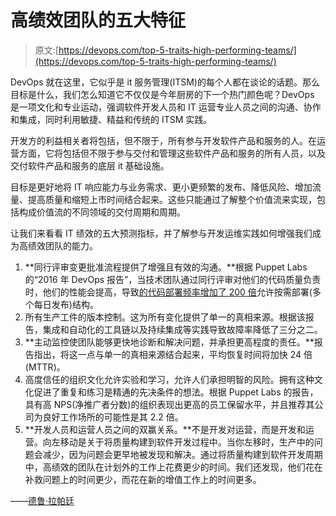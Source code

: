 # 高绩效团队的五大特征

> 原文:[https://devops.com/top-5-traits-high-performing-teams/](https://devops.com/top-5-traits-high-performing-teams/)

DevOps 就在这里，它似乎是 it 服务管理(ITSM)的每个人都在谈论的话题。那么目标是什么，我们怎么知道它不仅仅是今年厨房的下一个热门颜色呢？DevOps 是一项文化和专业运动，强调软件开发人员和 IT 运营专业人员之间的沟通、协作和集成，同时利用敏捷、精益和传统的 ITSM 实践。

开发方的利益相关者将包括，但不限于，所有参与开发软件产品和服务的人。在运营方面，它将包括但不限于参与交付和管理这些软件产品和服务的所有人员，以及交付软件产品和服务的底层 it 基础设施。

目标是更好地将 IT 响应能力与业务需求、更小更频繁的发布、降低风险、增加流量、提高质量和缩短上市时间结合起来。这些只能通过了解整个价值流来实现，包括构成价值流的不同领域的交付周期和周期。

让我们来看看 IT 绩效的五大预测指标，并了解参与开发运维实践如何增强我们成为高绩效团队的能力。

1.  **同行评审变更批准流程提供了增强且有效的沟通。**根据 Puppet Labs 的“2016 年 DevOps 报告”，当技术团队通过同行评审对他们的代码质量负责时，他们的性能会提高，导致[的代码部署频率增加了 200 倍](https://puppet.com/resources/white-paper/2016-state-of-devops-report)允许按需部署(多个每日发布)结构。
2.  所有生产工件的版本控制。这为所有变化提供了单一的真相来源。根据该报告，集成和自动化的工具链以及持续集成等实践导致故障率降低了三分之二。
3.  **主动监控使团队能够更快地诊断和解决问题，并承担更高程度的责任。**报告指出，将这一点与单一的真相来源结合起来，平均恢复时间将加快 24 倍(MTTR)。
4.  高度信任的组织文化允许实验和学习，允许人们承担明智的风险。拥有这种文化促进了重复和练习是精通的先决条件的想法。根据 Puppet Labs 的报告，具有高 NPS(净推广者分数)的组织表现出更高的员工保留水平，并且推荐其公司为良好工作场所的可能性是其 2.2 倍。
5.  **开发人员和运营人员之间的双赢关系。**不是开发对运营，而是开发和运营。向左移动是关于将质量构建到软件开发过程中。当你左移时，生产中的问题会减少，因为问题会更早地被发现和解决。通过将质量构建到软件开发周期中，高绩效的团队在计划外的工作上花费更少的时间。我们还发现，他们花在补救问题上的时间更少，而花在新的增值工作上的时间更多。

——[德鲁·拉帕廷](https://devops.com/author/drew-lapatin/)